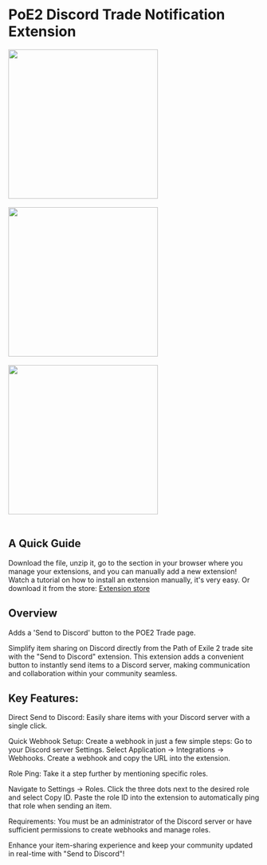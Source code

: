 ﻿# PoE2 Discord Trade Notification Extension
 
<img src="https://github.com/LorenzoDv/poe2-trade-discord-notification/blob/main/img/1.png" width = "300"> <br/><br/>
<img src="https://github.com/LorenzoDv/poe2-trade-discord-notification/blob/main/img/4.png" width = "300"> <br/><br/>
<img src="https://github.com/LorenzoDv/poe2-trade-discord-notification/blob/main/img/5.PNG" width = "300"> <br/><br/>

## A Quick Guide

Download the file, unzip it, go to the section in your browser where you manage your extensions, and you can manually add a new extension! Watch a tutorial on how to install an extension manually, it's very easy.
Or download it from the store: <a href="https://chromewebstore.google.com/detail/poe2-trade-notification-d/nhoepgdimjnhkmcboffifdgofjaliill?hl=en&utm_source=ext_sidebar">Extension store</a>

## Overview
Adds a 'Send to Discord' button to the POE2 Trade page.

Simplify item sharing on Discord directly from the Path of Exile 2 trade site with the "Send to Discord" extension. This extension adds a convenient button to instantly send items to a Discord server, making communication and collaboration within your community seamless.

## Key Features:
Direct Send to Discord: Easily share items with your Discord server with a single click.

Quick Webhook Setup: Create a webhook in just a few simple steps:
Go to your Discord server Settings.
Select Application -> Integrations -> Webhooks.
Create a webhook and copy the URL into the extension.

Role Ping: Take it a step further by mentioning specific roles.

Navigate to Settings -> Roles.
Click the three dots next to the desired role and select Copy ID.
Paste the role ID into the extension to automatically ping that role when sending an item.

Requirements:
You must be an administrator of the Discord server or have sufficient permissions to create webhooks and manage roles.

Enhance your item-sharing experience and keep your community updated in real-time with "Send to Discord"!
